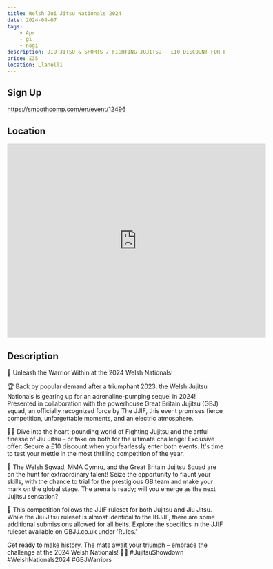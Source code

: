 ```yaml
---
title: Welsh Jui Jitsu Nationals 2024
date: 2024-04-07
tags:
    - Apr
    - gi 
    - nogi 
description: JIU JITSU & SPORTS / FIGHTING JUJITSU - £10 DISCOUNT FOR ENTERING BOTH EVENTS
price: £35
location: Llanelli
---
```

## Sign Up
https://smoothcomp.com/en/event/12496

## Location
<iframe src="https://www.google.com/maps/embed?pb=!1m18!1m12!1m3!1d12345.6789!2d-4.1662748!3d51.6814341!2m3!1f0!2f0!3f0!3m2!1i1024!2i768!4f13.1!3m3!1m2!1s0x0%3A0x0!2z51.6814341!5e0!3m2!1sen!2sus!4v1234567890" width="600" height="450" style="border:0;" allowfullscreen="" loading="lazy"></iframe>

## Description
🥋 Unleash the Warrior Within at the 2024 Welsh Nationals!


🏆 Back by popular demand after a triumphant 2023, the Welsh Jujitsu Nationals is gearing up for an adrenaline-pumping sequel in 2024! Presented in collaboration with the powerhouse Great Britain Jujitsu (GBJ) squad, an officially recognized force by The JJIF, this event promises fierce competition, unforgettable moments, and an electric atmosphere.


🤼‍♂️ Dive into the heart-pounding world of Fighting Jujitsu and the artful finesse of Jiu Jitsu – or take on both for the ultimate challenge! Exclusive offer: Secure a £10 discount when you fearlessly enter both events. It's time to test your mettle in the most thrilling competition of the year.


🌟 The Welsh Sgwad, MMA Cymru, and the Great Britain Jujitsu Squad are on the hunt for extraordinary talent! Seize the opportunity to flaunt your skills, with the chance to trial for the prestigious GB team and make your mark on the global stage. The arena is ready; will you emerge as the next Jujitsu sensation?


👊 This competition follows the JJIF ruleset for both Jujitsu and Jiu Jitsu. While the Jiu Jitsu ruleset is almost identical to the IBJJF, there are some additional submissions allowed for all belts. Explore the specifics in the JJIF ruleset available on GBJJ.co.uk under 'Rules.'


Get ready to make history. The mats await your triumph – embrace the challenge at the 2024 Welsh Nationals! 🏅🔥 #JujitsuShowdown #WelshNationals2024 #GBJWarriors